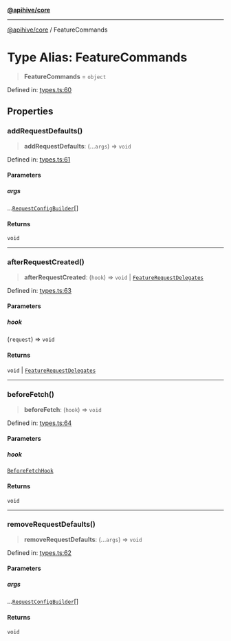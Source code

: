 [**@apihive/core**](../README.md)

***

[@apihive/core](../globals.md) / FeatureCommands

# Type Alias: FeatureCommands

> **FeatureCommands** = `object`

Defined in: [types.ts:60](https://github.com/cleverplatypus/apihive-core/blob/41e3c1cea55590dc03062ff0c7aaa365f3b52362/src/types.ts#L60)

## Properties

### addRequestDefaults()

> **addRequestDefaults**: (...`args`) => `void`

Defined in: [types.ts:61](https://github.com/cleverplatypus/apihive-core/blob/41e3c1cea55590dc03062ff0c7aaa365f3b52362/src/types.ts#L61)

#### Parameters

##### args

...[`RequestConfigBuilder`](RequestConfigBuilder.md)[]

#### Returns

`void`

***

### afterRequestCreated()

> **afterRequestCreated**: (`hook`) => `void` \| [`FeatureRequestDelegates`](FeatureRequestDelegates.md)

Defined in: [types.ts:63](https://github.com/cleverplatypus/apihive-core/blob/41e3c1cea55590dc03062ff0c7aaa365f3b52362/src/types.ts#L63)

#### Parameters

##### hook

(`request`) => `void`

#### Returns

`void` \| [`FeatureRequestDelegates`](FeatureRequestDelegates.md)

***

### beforeFetch()

> **beforeFetch**: (`hook`) => `void`

Defined in: [types.ts:64](https://github.com/cleverplatypus/apihive-core/blob/41e3c1cea55590dc03062ff0c7aaa365f3b52362/src/types.ts#L64)

#### Parameters

##### hook

[`BeforeFetchHook`](BeforeFetchHook.md)

#### Returns

`void`

***

### removeRequestDefaults()

> **removeRequestDefaults**: (...`args`) => `void`

Defined in: [types.ts:62](https://github.com/cleverplatypus/apihive-core/blob/41e3c1cea55590dc03062ff0c7aaa365f3b52362/src/types.ts#L62)

#### Parameters

##### args

...[`RequestConfigBuilder`](RequestConfigBuilder.md)[]

#### Returns

`void`
